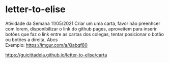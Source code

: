 # letter-to-elise


Atividade da Semana 11/05/2021  Criar um uma carta, favor não preenhcer com lorem, disponibilizar o link do github pages, 
aproveitem para inserir botões que faz o link entre as cartas dos colegas, tentar posicionar o botão ou botões a direita, Abcs  
Exemplo: https://imgur.com/a/Qabqf80


https://guicittadela.github.io/letter-to-elise/carta
